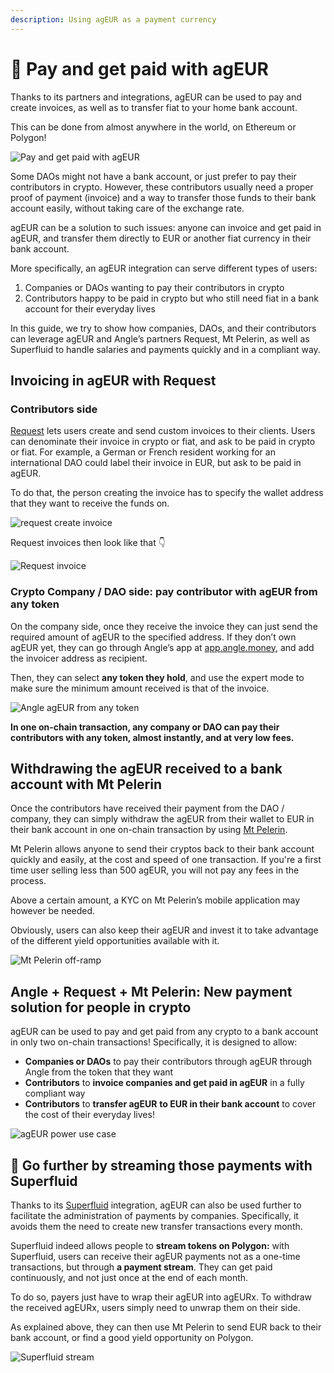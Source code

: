 ```yaml
---
description: Using agEUR as a payment currency
---
```


# 💸 Pay and get paid with agEUR

Thanks to its partners and integrations, agEUR can be used to pay and create invoices, as well as to transfer fiat to your home bank account.

This can be done from almost anywhere in the world, on Ethereum or Polygon!

![Pay and get paid with agEUR](../.gitbook/assets/angle-borrowmodulewp-announcement-light.png)

Some DAOs might not have a bank account, or just prefer to pay their contributors in crypto. However, these contributors usually need a proper proof of payment (invoice) and a way to transfer those funds to their bank account easily, without taking care of the exchange rate.

agEUR can be a solution to such issues: anyone can invoice and get paid in agEUR, and transfer them directly to EUR or another fiat currency in their bank account.

More specifically, an agEUR integration can serve different types of users:

1. Companies or DAOs wanting to pay their contributors in crypto
2. Contributors happy to be paid in crypto but who still need fiat in a bank account for their everyday lives

In this guide, we try to show how companies, DAOs, and their contributors can leverage agEUR and Angle’s partners Request, Mt Pelerin, as well as Superfluid to handle salaries and payments quickly and in a compliant way.

## Invoicing in agEUR with Request

### Contributors side

[Request](https://app.request.finance) lets users create and send custom invoices to their clients. Users can denominate their invoice in crypto or fiat, and ask to be paid in crypto or fiat. For example, a German or French resident working for an international DAO could label their invoice in EUR, but ask to be paid in agEUR.

To do that, the person creating the invoice has to specify the wallet address that they want to receive the funds on.

![request create invoice](../.gitbook/assets/request-create-invoice.png)

Request invoices then look like that 👇

![Request invoice](../.gitbook/assets/request-invoice.png)

### Crypto Company / DAO side: pay contributor with agEUR from any token

On the company side, once they receive the invoice they can just send the required amount of agEUR to the specified address. If they don’t own agEUR yet, they can go through Angle’s app at [app.angle.money](http://app.angle.money), and add the invoicer address as recipient.

Then, they can select **any token they hold**, and use the expert mode to make sure the minimum amount received is that of the invoice.

![Angle agEUR from any token](../.gitbook/assets/send-to-recipient.png)

**In one on-chain transaction, any company or DAO can pay their contributors with any token, almost instantly, and at very low fees.**

## Withdrawing the agEUR received to a bank account with Mt Pelerin

Once the contributors have received their payment from the DAO / company, they can simply withdraw the agEUR from their wallet to EUR in their bank account in one on-chain transaction by using [Mt Pelerin](https://www.mtpelerin.com/sell-crypto).

Mt Pelerin allows anyone to send their cryptos back to their bank account quickly and easily, at the cost and speed of one transaction. If you're a first time user selling less than 500 agEUR, you will not pay any fees in the process.

Above a certain amount, a KYC on Mt Pelerin’s mobile application may however be needed.

Obviously, users can also keep their agEUR and invest it to take advantage of the different yield opportunities available with it.

![Mt Pelerin off-ramp](../.gitbook/assets/mtpelerin-offramp.png)

## Angle + Request + Mt Pelerin: New payment solution for people in crypto

agEUR can be used to pay and get paid from any crypto to a bank account in only two on-chain transactions! Specifically, it is designed to allow:

- **Companies or DAOs** to pay their contributors through agEUR through Angle from the token that they want
- **Contributors** to **invoice companies and get paid in agEUR** in a fully compliant way
- **Contributors** to **transfer agEUR** **to EUR in their bank account** to cover the cost of their everyday lives!

![agEUR power use case](../.gitbook/assets/getting-paid-ageur.jpg)

## 💸 Go further by streaming those payments with Superfluid&#x20;

Thanks to its [Superfluid](https://www.superfluid.finance/home) integration, agEUR can also be used further to facilitate the administration of payments by companies. Specifically, it avoids them the need to create new transfer transactions every month.

Superfluid indeed allows people to **stream tokens on Polygon:** with Superfluid, users can receive their agEUR payments not as a one-time transactions, but through **a payment stream**. They can get paid continuously, and not just once at the end of each month.

To do so, payers just have to wrap their agEUR into agEURx. To withdraw the received agEURx, users simply need to unwrap them on their side.&#x20;

As explained above, they can then use Mt Pelerin to send EUR back to their bank account, or find a good yield opportunity on Polygon.

![Superfluid stream](../.gitbook/assets/superfluid-stream.png)
